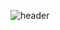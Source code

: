 ![header](https://capsule-render.vercel.app/api?type=waving&color=gradient&customColorList==28&height=150&section=header)
